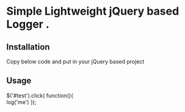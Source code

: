 # Simple Lightweight jQuery based Logger .

## Installation
Copy below code and put in your jQuery based project 

<script src="https://raw.github.com/deepak-mishra/dee/master/logger.js"></script>

## Usage
$('#test').click( function(){  
  log('me')
});
